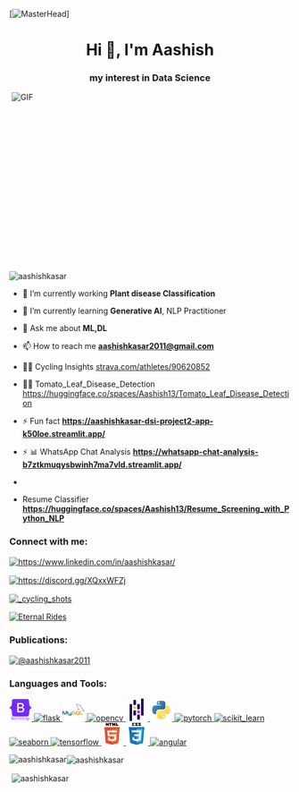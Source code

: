 [![MasterHead]( https://www.huck.psu.edu/assets/uploads/content-images/_1024xAUTO_fit_center-center_80_none/Banner_Sensors_Artificial_Intelligence.jpg)]

<h1 align="center">Hi 👋, I'm Aashish</h1>
<h3 align="center">my interest in Data Science</h3>

<img align="right" alt="GIF" src="https://github.com/developer-guy/developer-guy/blob/master/code.gif?raw=true" width="500" height="320" />

<p align="left"> <img src="https://komarev.com/ghpvc/?username=aashishkasar&label=Profile%20views&color=0e75b6&style=flat" alt="aashishkasar" /> </p>


- 🔭 I’m currently working  **Plant disease Classification**

- 🌱 I’m currently learning **Generative AI**, NLP Practitioner

- 💬 Ask me about **ML,DL**

- 📫 How to reach me **aashishkasar2011@gmail.com**

- 🚴‍♂️ Cycling Insights [strava.com/athletes/90620852](strava.com/athletes/90620852)
- 🍅🌱 Tomato_Leaf_Disease_Detection https://huggingface.co/spaces/Aashish13/Tomato_Leaf_Disease_Detection

- ⚡ Fun fact **https://aashishkasar-dsi-project2-app-k50loe.streamlit.app/**
  
- ⚡ 📊 WhatsApp Chat Analysis **https://whatsapp-chat-analysis-b7ztkmuqysbwinh7ma7vld.streamlit.app/**
- 
-  Resume Classifier **https://huggingface.co/spaces/Aashish13/Resume_Screening_with_Python_NLP**

<h3 align="left">Connect with me:</h3>
<p align="left">
<a href="https://linkedin.com/in/https://www.linkedin.com/in/aashishkasar/" target="blank"><img align="center" src="https://raw.githubusercontent.com/rahuldkjain/github-profile-readme-generator/master/src/images/icons/Social/linked-in-alt.svg" alt="https://www.linkedin.com/in/aashishkasar/" height="30" width="40" /></a>
  
<a href="https://discord.gg/https://discord.gg/XQxxWFZj" target="blank"><img align="center" src="https://raw.githubusercontent.com/rahuldkjain/github-profile-readme-generator/master/src/images/icons/Social/discord.svg" alt="https://discord.gg/XQxxWFZj" height="30" width="40" /></a>
  
  <a href="https://www.instagram.com/_cycling_shots/" target="blank"><img align="center" src="https://raw.githubusercontent.com/rahuldkjain/github-profile-readme-generator/master/src/images/icons/Social/instagram.svg" alt="_cycling_shots" height="30" width="40" /></a>
  
  
<a href="https://www.youtube.com/channel/UC_aUeG3tne2YTQ0alzn7H0w?" target="blank"><img align="center" src="https://raw.githubusercontent.com/rahuldkjain/github-profile-readme-generator/master/src/images/icons/Social/youtube.svg" alt="Eternal Rides" height="30" width="40" /></a>
</p>

<h3 align="left">Publications:</h3>

<a href="https://medium.com/@aashishkasar2011" target="blank"><img align="center" src="https://img.shields.io/badge/medium-%2312100E.svg?&style=for-the-badge&logo=medium&logoColor=white" alt="@aashishkasar2011" /></a>


  <!-- Add more publication links here if needed -->
</p>




<h3 align="left">Languages and Tools:</h3>
<p align="left"> 
  <a href="https://getbootstrap.com" target="_blank" rel="noreferrer"> 
    <img src="https://raw.githubusercontent.com/devicons/devicon/master/icons/bootstrap/bootstrap-plain-wordmark.svg" alt="bootstrap" width="40" height="40"/> 
  </a> 
  <a href="https://flask.palletsprojects.com/" target="_blank" rel="noreferrer"> 
    <img src="https://www.vectorlogo.zone/logos/pocoo_flask/pocoo_flask-icon.svg" alt="flask" width="40" height="40"/> 
  </a> 
  <a href="https://www.mysql.com/" target="_blank" rel="noreferrer"> 
    <img src="https://raw.githubusercontent.com/devicons/devicon/master/icons/mysql/mysql-original-wordmark.svg" alt="mysql" width="40" height="40"/> 
  </a> 
  <a href="https://opencv.org/" target="_blank" rel="noreferrer"> 
    <img src="https://www.vectorlogo.zone/logos/opencv/opencv-icon.svg" alt="opencv" width="40" height="40"/> 
  </a> 
  <a href="https://pandas.pydata.org/" target="_blank" rel="noreferrer"> 
    <img src="https://raw.githubusercontent.com/devicons/devicon/2ae2a900d2f041da66e950e4d48052658d850630/icons/pandas/pandas-original.svg" alt="pandas" width="40" height="40"/> 
  </a> 
  <a href="https://www.python.org" target="_blank" rel="noreferrer"> 
    <img src="https://raw.githubusercontent.com/devicons/devicon/master/icons/python/python-original.svg" alt="python" width="40" height="40"/> 
  </a> 
  <a href="https://pytorch.org/" target="_blank" rel="noreferrer"> 
    <img src="https://www.vectorlogo.zone/logos/pytorch/pytorch-icon.svg" alt="pytorch" width="40" height="40"/> 
  </a> 
  <a href="https://scikit-learn.org/" target="_blank" rel="noreferrer"> 
    <img src="https://upload.wikimedia.org/wikipedia/commons/0/05/Scikit_learn_logo_small.svg" alt="scikit_learn" width="40" height="40"/> 
  </a> 
  <a href="https://seaborn.pydata.org/" target="_blank" rel="noreferrer"> 
    <img src="https://seaborn.pydata.org/_images/logo-mark-lightbg.svg" alt="seaborn" width="40" height="40"/> 
  </a> 
  <a href="https://www.tensorflow.org" target="_blank" rel="noreferrer"> 
    <img src="https://www.vectorlogo.zone/logos/tensorflow/tensorflow-icon.svg" alt="tensorflow" width="40" height="40"/> 
  </a> 
  <a href="https://developer.mozilla.org/en-US/docs/Web/HTML" target="_blank" rel="noreferrer"> 
    <img src="https://raw.githubusercontent.com/devicons/devicon/master/icons/html5/html5-original-wordmark.svg" alt="html" width="40" height="40"/> 
  </a> 
  <a href="https://developer.mozilla.org/en-US/docs/Web/CSS" target="_blank" rel="noreferrer"> 
    <img src="https://raw.githubusercontent.com/devicons/devicon/master/icons/css3/css3-original-wordmark.svg" alt="css" width="40" height="40"/> 
  </a> 
  <a href="https://angular.io/" target="_blank" rel="noreferrer"> 
    <img src="https://angular.io/assets/images/logos/angular/angular.svg" alt="angular" width="40" height="40"/> 
  </a> 
</p>

<p><img align="left" src="https://github-readme-stats.vercel.app/api/top-langs?username=aashishkasar&show_icons=true&locale=en&layout=compact" alt="aashishkasar" /></p>



<p><img align="center" src="https://github-readme-streak-stats.herokuapp.com/?user=aashishkasar&" alt="aashishkasar" /></p>



<p>&nbsp;<img align="center" src="https://github-readme-stats.vercel.app/api?username=aashishkasar&show_icons=true&locale=en" alt="aashishkasar" /></p>
